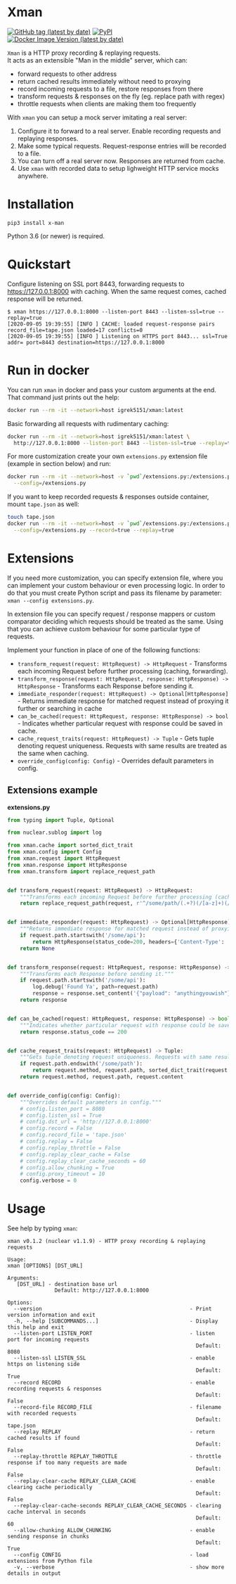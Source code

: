 # Xman
[![GitHub tag (latest by date)](https://img.shields.io/github/v/tag/igrek51/xman?label=github)](https://github.com/igrek51/xman)
[![PyPI](https://img.shields.io/pypi/v/x-man)](https://pypi.org/project/x-man)
[![Docker Image Version (latest by date)](https://img.shields.io/docker/v/igrek5151/xman?label=docker)](https://hub.docker.com/r/igrek5151/xman)

`Xman` is a HTTP proxy recording & replaying requests.  
It acts as an extensible "Man in the middle" server, which can:  
- forward requests to other address
- return cached results immediately without need to proxying
- record incoming requests to a file, restore responses from there
- transform requests & responses on the fly (eg. replace path with regex)
- throttle requests when clients are making them too frequently

With `xman` you can setup a mock server imitating a real server:  
1. Configure it to forward to a real server. Enable recording requests and replaying responses.
2. Make some typical requests. Request-response entries will be recorded to a file.
3. You can turn off a real server now. Responses are returned from cache.
4. Use `xman` with recorded data to setup lighweight HTTP service mocks anywhere.

# Installation
```shell
pip3 install x-man
```

Python 3.6 (or newer) is required.

# Quickstart
Configure listening on SSL port 8443, forwarding requests to https://127.0.0.1:8000 with caching.
When the same request comes, cached response will be returned. 
```console
$ xman https://127.0.0.1:8000 --listen-port 8443 --listen-ssl=true --replay=true
[2020-09-05 19:39:55] [INFO ] CACHE: loaded request-response pairs record_file=tape.json loaded=17 conflicts=0
[2020-09-05 19:39:55] [INFO ] Listening on HTTPS port 8443... ssl=True addr= port=8443 destination=https://127.0.0.1:8000
```

# Run in docker
You can run `xman` in docker and pass your custom arguments at the end.  
That command just prints out the help:
```bash
docker run --rm -it --network=host igrek5151/xman:latest
```
Basic forwarding all requests with rudimentary caching:
```bash
docker run --rm -it --network=host igrek5151/xman:latest \
  http://127.0.0.1:8000 --listen-port 8443 --listen-ssl=true --replay=true
```

For more customization create your own `extensions.py` extension file (example in section below) and run:
```bash
docker run --rm -it --network=host -v `pwd`/extensions.py:/extensions.py igrek5151/xman:latest \
  --config=/extensions.py
```
If you want to keep recorded requests & responses outside container, mount `tape.json` as well:
```bash
touch tape.json
docker run --rm -it --network=host -v `pwd`/extensions.py:/extensions.py -v `pwd`/tape.json:/src/tape.json igrek5151/xman:latest \
  --config=/extensions.py --record=true --replay=true
```

# Extensions
If you need more customization, you can specify extension file, where you can implement your custom behaviour or even processing logic.
In order to do that you must create Python script and pass its filename by parameter: `xman --config extensions.py`.

In extension file you can specify request / response mappers or custom comparator deciding which requests should be treated as the same. Using that you can achieve custom behaviour for some particular type of requests.

Implement your function in place of one of the following functions:
- `transform_request(request: HttpRequest) -> HttpRequest` - Transforms each incoming Request before further processing (caching, forwarding).
- `transform_response(request: HttpRequest, response: HttpResponse) -> HttpResponse` - Transforms each Response before sending it.
- `immediate_responder(request: HttpRequest) -> Optional[HttpResponse]` - Returns immediate response for matched request instead of proxying it further or searching in cache
- `can_be_cached(request: HttpRequest, response: HttpResponse) -> bool` - Indicates whether particular request with response could be saved in cache.
- `cache_request_traits(request: HttpRequest) -> Tuple` - Gets tuple denoting request uniqueness. Requests with same results are treated as the same when caching.
- `override_config(config: Config)` - Overrides default parameters in config.

## Extensions example
**extensions.py**
```python
from typing import Tuple, Optional

from nuclear.sublog import log

from xman.cache import sorted_dict_trait
from xman.config import Config
from xman.request import HttpRequest
from xman.response import HttpResponse
from xman.transform import replace_request_path


def transform_request(request: HttpRequest) -> HttpRequest:
    """Transforms each incoming Request before further processing (caching, forwarding)."""
    return replace_request_path(request, r'^/some/path/(.+?)(/[a-z]+)(/.*)', r'\3')


def immediate_responder(request: HttpRequest) -> Optional[HttpResponse]:
    """Returns immediate response for matched request instead of proxying it further or searching in cache"""
    if request.path.startswith('/some/api'):
        return HttpResponse(status_code=200, headers={'Content-Type': 'application/json'}, content=''.encode())
    return None


def transform_response(request: HttpRequest, response: HttpResponse) -> HttpResponse:
    """Transforms each Response before sending it."""
    if request.path.startswith('/some/api'):
        log.debug('Found Ya', path=request.path)
        response = response.set_content('{"payload": "anythingyouwish"}"')
    return response


def can_be_cached(request: HttpRequest, response: HttpResponse) -> bool:
    """Indicates whether particular request with response could be saved in cache."""
    return response.status_code == 200


def cache_request_traits(request: HttpRequest) -> Tuple:
    """Gets tuple denoting request uniqueness. Requests with same results are treated as the same when caching."""
    if request.path.endswith('/some/path'):
        return request.method, request.path, sorted_dict_trait(request.headers)
    return request.method, request.path, request.content


def override_config(config: Config):
    """Overrides default parameters in config."""
    # config.listen_port = 8080
    # config.listen_ssl = True
    # config.dst_url = 'http://127.0.0.1:8000'
    # config.record = False
    # config.record_file = 'tape.json'
    # config.replay = False
    # config.replay_throttle = False
    # config.replay_clear_cache = False
    # config.replay_clear_cache_seconds = 60
    # config.allow_chunking = True
    # config.proxy_timeout = 10
    config.verbose = 0

```

# Usage
See help by typing `xman`:
```console
xman v0.1.2 (nuclear v1.1.9) - HTTP proxy recording & replaying requests

Usage:
xman [OPTIONS] [DST_URL]

Arguments:
   [DST_URL] - destination base url
               Default: http://127.0.0.1:8000

Options:
  --version                                               - Print version information and exit
  -h, --help [SUBCOMMANDS...]                             - Display this help and exit
  --listen-port LISTEN_PORT                               - listen port for incoming requests
                                                            Default: 8080
  --listen-ssl LISTEN_SSL                                 - enable https on listening side
                                                            Default: True
  --record RECORD                                         - enable recording requests & responses
                                                            Default: False
  --record-file RECORD_FILE                               - filename with recorded requests
                                                            Default: tape.json
  --replay REPLAY                                         - return cached results if found
                                                            Default: False
  --replay-throttle REPLAY_THROTTLE                       - throttle response if too many requests are made
                                                            Default: False
  --replay-clear-cache REPLAY_CLEAR_CACHE                 - enable clearing cache periodically
                                                            Default: False
  --replay-clear-cache-seconds REPLAY_CLEAR_CACHE_SECONDS - clearing cache interval in seconds
                                                            Default: 60
  --allow-chunking ALLOW_CHUNKING                         - enable sending response in chunks
                                                            Default: True
  --config CONFIG                                         - load extensions from Python file
  -v, --verbose                                           - show more details in output

```
